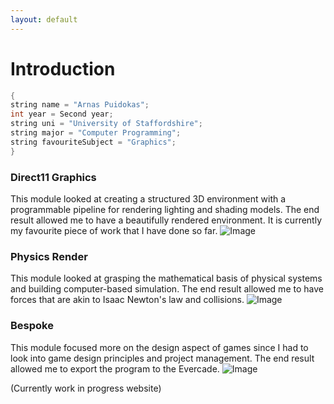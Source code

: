 ```yaml
---
layout: default
---
```


# Introduction

```c++
{
string name = "Arnas Puidokas";
int year = Second year;
string uni = "University of Staffordshire";
string major = "Computer Programming";
string favouriteSubject = "Graphics";
}
```

### Direct11 Graphics 
This module looked at creating a structured 3D environment with a programmable pipeline for rendering lighting and shading models. The end result allowed me to have a beautifully rendered environment. It is currently my favourite piece of work that I have done so far.
![Image](https://github.com/user-attachments/assets/b0019e32-9e9c-4b87-9c6b-6eeac1c4e1c9)

### Physics Render
This module looked at grasping the mathematical basis of physical systems and building computer-based simulation. The end result allowed me to have forces that are akin to Isaac Newton's law and collisions.
![Image](https://github.com/user-attachments/assets/22a6360d-def4-4cd1-b4e6-82091304679b)


### Bespoke
This module focused more on the design aspect of games since I had to look into game design principles and project management. The end result allowed me to export the program to the Evercade.
![Image](https://github.com/user-attachments/assets/c7da46fa-47af-4207-96be-c3dc089c7628)


(Currently work in progress website)
